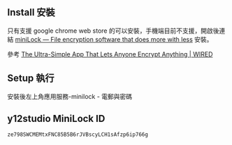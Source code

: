 ## Install 安裝

只有支援 google chrome web store 的可以安裝，手機端目前不支援，開啟後連結 [miniLock — File encryption software that does more with less](https://minilock.io/) 安裝。

參考 [The Ultra-Simple App That Lets Anyone Encrypt Anything | WIRED](http://www.wired.com/2014/07/minilock-simple-encryption/)

## Setup 執行

安裝後左上角應用服務-minilock - 電郵與密碼

## y12studio MiniLock ID

```
ze798SWCMEMtxFNC85B5B6rJVBscyLCH1sAfzp6ip766g
```
